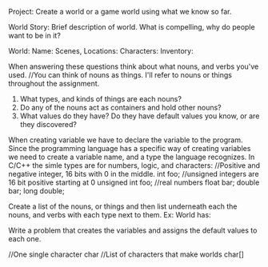 Project: Create a world or a game world using what we know so far.

World Story: Brief description of world. What is compelling, why do people want to be in it?

World:
Name:
Scenes, Locations:
Characters:
Inventory:


When answering these questions think about what nouns, and verbs you've used.
//You can think of nouns as things. I'll refer to nouns or things throughout the assignment.
1. What types, and kinds of things are each nouns?
2. Do any of the nouns act as containers and hold other nouns?
3. What values do they have? Do they have default values you know, or are they discovered?

When creating variable we have to declare the variable to the program. Since the programming language
has a specific way of creating variables we need to create a variable name, and a type the language recognizes.
In C/C++ the simle types are for numbers, logic, and characters:
//Positive and negative integer, 16 bits with 0 in the middle.
int foo;
//unsigned integers are 16 bit positive starting at 0
unsigned int foo;
//real numbers
float bar;
double bar;
long double;


Create a list of the nouns, or things and then list underneath each the nouns, and verbs with each type next to them.
Ex:
World has:



Write a problem that creates the variables and assigns the default values to each one.


//One single character
char
//List of characters that make worlds
char[]





